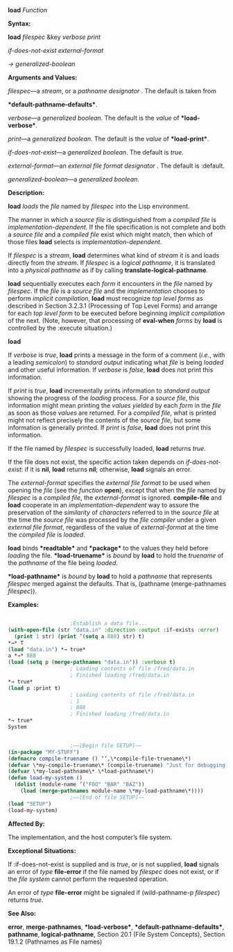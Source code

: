 **load** *Function* 



**Syntax:** 



**load** *filespec* &amp;key *verbose print* 



*if-does-not-exist external-format* 



*→ generalized-boolean* 



**Arguments and Values:** 



*filespec*—a *stream*, or a *pathname designator* . The default is taken from 



**\*default-pathname-defaults\***. 



*verbose*—a *generalized boolean*. The default is the *value* of **\*load-verbose\***. 



*print*—a *generalized boolean*. The default is the *value* of **\*load-print\***. 



*if-does-not-exist*—a *generalized boolean*. The default is *true*. 



*external-format*—an *external file format designator* . The default is :default. 



*generalized-boolean*—a *generalized boolean*. 



**Description:** 



**load** *loads* the *file* named by *filespec* into the Lisp environment. 



The manner in which a *source file* is distinguished from a *compiled file* is *implementation-dependent*. If the file specification is not complete and both a *source file* and a *compiled file* exist which might match, then which of those files **load** selects is *implementation-dependent*. 



If *filespec* is a *stream*, **load** determines what kind of *stream* it is and loads directly from the *stream*. If *filespec* is a *logical pathname*, it is translated into a *physical pathname* as if by calling **translate-logical-pathname**. 



**load** sequentially executes each *form* it encounters in the *file* named by *filespec*. If the *file* is a *source file* and the *implementation* chooses to perform *implicit compilation*, **load** must recognize *top level forms* as described in Section 3.2.3.1 (Processing of Top Level Forms) and arrange for each *top level form* to be executed before beginning *implicit compilation* of the next. (Note, however, that processing of **eval-when** *forms* by **load** is controlled by the :execute situation.) 







 



 



**load** 



If *verbose* is *true*, **load** prints a message in the form of a comment (*i.e.*, with a leading *semicolon*) to *standard output* indicating what *file* is being *loaded* and other useful information. If *verbose* is *false*, **load** does not print this information. 



If *print* is *true*, **load** incrementally prints information to *standard output* showing the progress of the *loading* process. For a *source file*, this information might mean printing the *values yielded* by each *form* in the *file* as soon as those *values* are returned. For a *compiled file*, what is printed might not reflect precisely the contents of the *source file*, but some information is generally printed. If *print* is *false*, **load** does not print this information. 



If the file named by *filespec* is successfully loaded, **load** returns *true*. 



If the file does not exist, the specific action taken depends on *if-does-not-exist*: if it is **nil**, **load** returns **nil**; otherwise, **load** signals an error. 



The *external-format* specifies the *external file format* to be used when opening the *file* (see the *function* **open**), except that when the *file* named by *filespec* is a *compiled file*, the *external-format* is ignored. **compile-file** and **load** cooperate in an *implementation-dependent* way to assure the preservation of the *similarity* of *characters* referred to in the *source file* at the time the *source file* was processed by the *file compiler* under a given *external file format*, regardless of the value of *external-format* at the time the *compiled file* is *loaded*. 



**load** binds **\*readtable\*** and **\*package\*** to the values they held before *loading* the file. **\*load-truename\*** is *bound* by **load** to hold the *truename* of the *pathname* of the file being *loaded*. 



**\*load-pathname\*** is *bound* by **load** to hold a *pathname* that represents *filespec* merged against the defaults. That is, (pathname (merge-pathnames *filespec*)). 



**Examples:**
```lisp

					;Establish a data file... 
(with-open-file (str "data.in" :direction :output :if-exists :error) 
  (print 1 str) (print ’(setq a 888) str) t) 
*→* T 
(load "data.in") *→ true* 
a *→* 888 
(load (setq p (merge-pathnames "data.in")) :verbose t) 
					; Loading contents of file /fred/data.in 
					; Finished loading /fred/data.in 
*→ true* 
(load p :print t) 
					; Loading contents of file /fred/data.in 
					; 1 
					; 888 
					; Finished loading /fred/data.in 
*→ true* 
System 


					;––[Begin file SETUP]–– 
(in-package "MY-STUFF") 
(defmacro compile-truename () ‘’,\*compile-file-truename\*) 
(defvar \*my-compile-truename\* (compile-truename) "Just for debugging.") 
(defvar \*my-load-pathname\* \*load-pathname\*) 
(defun load-my-system () 
  (dolist (module-name ’("FOO" "BAR" "BAZ")) 
    (load (merge-pathnames module-name \*my-load-pathname\*)))) 
					;––[End of file SETUP]–– 
(load "SETUP") 
(load-my-system) 

```
**Affected By:** 



The implementation, and the host computer’s file system. 



**Exceptional Situations:** 



If :if-does-not-exist is supplied and is *true*, or is not supplied, **load** signals an error of *type* **file-error** if the file named by *filespec* does not exist, or if the *file system* cannot perform the requested operation. 



An error of *type* **file-error** might be signaled if (wild-pathname-p *filespec*) returns *true*. 



**See Also:** 



**error**, **merge-pathnames**, **\*load-verbose\***, **\*default-pathname-defaults\***, **pathname**, **logical-pathname**, Section 20.1 (File System Concepts), Section 19.1.2 (Pathnames as File names) 



